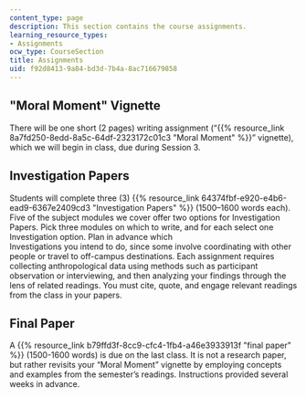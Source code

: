 ```yaml
---
content_type: page
description: This section contains the course assignments.
learning_resource_types:
- Assignments
ocw_type: CourseSection
title: Assignments
uid: f92d8413-9a84-bd3d-7b4a-8ac716679858
---
```


"Moral Moment" Vignette
-----------------------

There will be one short (2 pages) writing assignment (“{{% resource_link 8a7fd250-8edd-8a5c-64df-2323172c01c3 "Moral Moment" %}}” vignette), which we will begin in class, due during Session 3.

Investigation Papers
--------------------

Students will complete three (3) {{% resource_link 64374fbf-e920-e4b6-ead9-6367e2409cd3 "Investigation Papers" %}} (1500–1600 words each). Five of the subject modules we cover offer two options for Investigation Papers. Pick three modules on which to write, and for each select one Investigation option. Plan in advance which  
Investigations you intend to do, since some involve coordinating with other people or travel to off-campus destinations. Each assignment requires collecting anthropological data using methods such as participant observation or interviewing, and then analyzing your findings through the lens of related readings. You must cite, quote, and engage relevant readings from the class in your papers.

Final Paper
-----------

A {{% resource_link b79ffd3f-8cc9-cfc4-1fb4-a46e3933913f "final paper" %}} (1500-1600 words) is due on the last class. It is not a research paper, but rather revisits your “Moral Moment” vignette by employing concepts and examples from the semester’s readings. Instructions provided several weeks in advance.